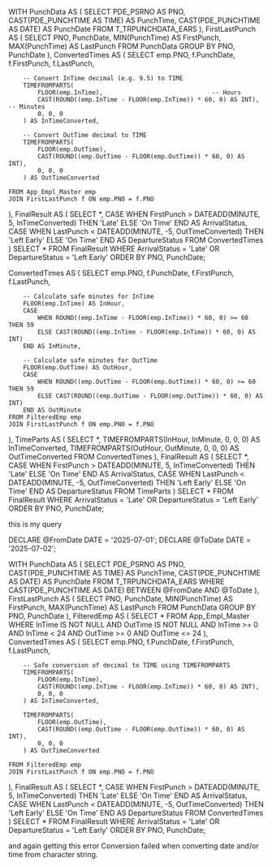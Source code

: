 WITH PunchData AS (
    SELECT
        PDE_PSRNO AS PNO,
        CAST(PDE_PUNCHTIME AS TIME) AS PunchTime,
        CAST(PDE_PUNCHTIME AS DATE) AS PunchDate
    FROM T_TRPUNCHDATA_EARS
),
FirstLastPunch AS (
    SELECT
        PNO,
        PunchDate,
        MIN(PunchTime) AS FirstPunch,
        MAX(PunchTime) AS LastPunch
    FROM PunchData
    GROUP BY PNO, PunchDate
),
ConvertedTimes AS (
    SELECT
        emp.PNO,
        f.PunchDate,
        f.FirstPunch,
        f.LastPunch,

        -- Convert InTime decimal (e.g. 9.5) to TIME
        TIMEFROMPARTS(
            FLOOR(emp.InTime),                              -- Hours
            CAST(ROUND((emp.InTime - FLOOR(emp.InTime)) * 60, 0) AS INT), -- Minutes
            0, 0, 0
        ) AS InTimeConverted,

        -- Convert OutTime decimal to TIME
        TIMEFROMPARTS(
            FLOOR(emp.OutTime), 
            CAST(ROUND((emp.OutTime - FLOOR(emp.OutTime)) * 60, 0) AS INT),
            0, 0, 0
        ) AS OutTimeConverted

    FROM App_Empl_Master emp
    JOIN FirstLastPunch f ON emp.PNO = f.PNO
),
FinalResult AS (
    SELECT *,
        CASE 
            WHEN FirstPunch > DATEADD(MINUTE, 5, InTimeConverted) THEN 'Late'
            ELSE 'On Time'
        END AS ArrivalStatus,
        CASE 
            WHEN LastPunch < DATEADD(MINUTE, -5, OutTimeConverted) THEN 'Left Early'
            ELSE 'On Time'
        END AS DepartureStatus
    FROM ConvertedTimes
)
SELECT *
FROM FinalResult
WHERE ArrivalStatus = 'Late' OR DepartureStatus = 'Left Early'
ORDER BY PNO, PunchDate;




ConvertedTimes AS (
    SELECT
        emp.PNO,
        f.PunchDate,
        f.FirstPunch,
        f.LastPunch,

        -- Calculate safe minutes for InTime
        FLOOR(emp.InTime) AS InHour,
        CASE 
            WHEN ROUND((emp.InTime - FLOOR(emp.InTime)) * 60, 0) >= 60 THEN 59
            ELSE CAST(ROUND((emp.InTime - FLOOR(emp.InTime)) * 60, 0) AS INT)
        END AS InMinute,

        -- Calculate safe minutes for OutTime
        FLOOR(emp.OutTime) AS OutHour,
        CASE 
            WHEN ROUND((emp.OutTime - FLOOR(emp.OutTime)) * 60, 0) >= 60 THEN 59
            ELSE CAST(ROUND((emp.OutTime - FLOOR(emp.OutTime)) * 60, 0) AS INT)
        END AS OutMinute
    FROM FilteredEmp emp
    JOIN FirstLastPunch f ON emp.PNO = f.PNO
),
TimeParts AS (
    SELECT *,
        TIMEFROMPARTS(InHour, InMinute, 0, 0, 0) AS InTimeConverted,
        TIMEFROMPARTS(OutHour, OutMinute, 0, 0, 0) AS OutTimeConverted
    FROM ConvertedTimes
),
FinalResult AS (
    SELECT *,
        CASE 
            WHEN FirstPunch > DATEADD(MINUTE, 5, InTimeConverted) THEN 'Late'
            ELSE 'On Time'
        END AS ArrivalStatus,
        CASE 
            WHEN LastPunch < DATEADD(MINUTE, -5, OutTimeConverted) THEN 'Left Early'
            ELSE 'On Time'
        END AS DepartureStatus
    FROM TimeParts
)
SELECT *
FROM FinalResult
WHERE ArrivalStatus = 'Late' OR DepartureStatus = 'Left Early'
ORDER BY PNO, PunchDate;




this is my query 

DECLARE @FromDate DATE = '2025-07-01';
DECLARE @ToDate DATE = '2025-07-02';

WITH PunchData AS (
    SELECT
        PDE_PSRNO AS PNO,
        CAST(PDE_PUNCHTIME AS TIME) AS PunchTime,
        CAST(PDE_PUNCHTIME AS DATE) AS PunchDate
    FROM T_TRPUNCHDATA_EARS
    WHERE CAST(PDE_PUNCHTIME AS DATE) BETWEEN @FromDate AND @ToDate
),
FirstLastPunch AS (
    SELECT
        PNO,
        PunchDate,
        MIN(PunchTime) AS FirstPunch,
        MAX(PunchTime) AS LastPunch
    FROM PunchData
    GROUP BY PNO, PunchDate
),
FilteredEmp AS (
    SELECT *
    FROM App_Empl_Master
    WHERE InTime IS NOT NULL AND OutTime IS NOT NULL
          AND InTime >= 0 AND InTime < 24
          AND OutTime >= 0 AND OutTime <= 24
),
ConvertedTimes AS (
    SELECT
        emp.PNO,
        f.PunchDate,
        f.FirstPunch,
        f.LastPunch,

        -- Safe conversion of decimal to TIME using TIMEFROMPARTS
        TIMEFROMPARTS(
            FLOOR(emp.InTime),
            CAST(ROUND((emp.InTime - FLOOR(emp.InTime)) * 60, 0) AS INT),
            0, 0, 0
        ) AS InTimeConverted,

        TIMEFROMPARTS(
            FLOOR(emp.OutTime),
            CAST(ROUND((emp.OutTime - FLOOR(emp.OutTime)) * 60, 0) AS INT),
            0, 0, 0
        ) AS OutTimeConverted

    FROM FilteredEmp emp
    JOIN FirstLastPunch f ON emp.PNO = f.PNO
),
FinalResult AS (
    SELECT *,
        CASE 
            WHEN FirstPunch > DATEADD(MINUTE, 5, InTimeConverted) THEN 'Late'
            ELSE 'On Time'
        END AS ArrivalStatus,
        CASE 
            WHEN LastPunch < DATEADD(MINUTE, -5, OutTimeConverted) THEN 'Left Early'
            ELSE 'On Time'
        END AS DepartureStatus
    FROM ConvertedTimes
)
SELECT *
FROM FinalResult
WHERE ArrivalStatus = 'Late' OR DepartureStatus = 'Left Early'
ORDER BY PNO, PunchDate;

and again getting this error 
Conversion failed when converting date and/or time from character string.

